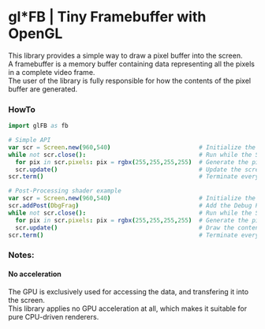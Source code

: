 # gl*FB | Tiny Framebuffer with OpenGL
This library provides a simple way to draw a pixel buffer into the screen.  
A framebuffer is a memory buffer containing data representing all the pixels in a complete video frame.  
The user of the library is fully responsible for how the contents of the pixel buffer are generated.  

### HowTo
```nim
import glFB as fb

# Simple API
var scr = Screen.new(960,540)                         # Initialize the Screen object
while not scr.close():                                # Run while the Screen has not been marked for closing
  for pix in scr.pixels: pix = rgbx(255,255,255,255)  # Generate the pixels on the CPU
  scr.update()                                        # Update the screen contents in the GPU
scr.term()                                            # Terminate everything after
```
```nim
# Post-Processing shader example
var scr = Screen.new(960,540)                         # Initialize the Screen
scr.addPost(DbgFrag)                                  # Add the Debug Post-Processing effect to the list
while not scr.close():                                # Run while the Screen has not been marked for closing
  for pix in scr.pixels: pix = rgbx(255,255,255,255)  # Generate the pixels on the CPU
  scr.update()                                        # Draw the contents
scr.term()                                            # Terminate everything after

```

### Notes:
#### No acceleration
The GPU is exclusively used for accessing the data, and transfering it into the screen.  
This library applies no GPU acceleration at all, which makes it suitable for pure CPU-driven renderers.  

